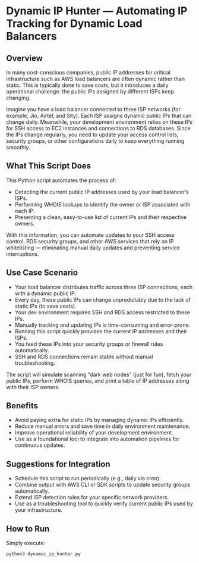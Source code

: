 # Dynamic IP Hunter — Automating IP Tracking for Dynamic Load Balancers

## Overview

In many cost-conscious companies, public IP addresses for critical infrastructure such as AWS load balancers are often dynamic rather than static. This is typically done to save costs, but it introduces a daily operational challenge: the public IPs assigned by different ISPs keep changing.

Imagine you have a load balancer connected to three ISP networks (for example, Jio, Airtel, and Sity). Each ISP assigns dynamic public IPs that can change daily. Meanwhile, your development environment relies on these IPs for SSH access to EC2 instances and connections to RDS databases. Since the IPs change regularly, you need to update your access control lists, security groups, or other configurations daily to keep everything running smoothly.

## What This Script Does

This Python script automates the process of:

- Detecting the current public IP addresses used by your load balancer’s ISPs.
- Performing WHOIS lookups to identify the owner or ISP associated with each IP.
- Presenting a clean, easy-to-use list of current IPs and their respective owners.

With this information, you can automate updates to your SSH access control, RDS security groups, and other AWS services that rely on IP whitelisting — eliminating manual daily updates and preventing service interruptions.

## Use Case Scenario

- Your load balancer distributes traffic across three ISP connections, each with a dynamic public IP.
- Every day, these public IPs can change unpredictably due to the lack of static IPs (to save costs).
- Your dev environment requires SSH and RDS access restricted to these IPs.
- Manually tracking and updating IPs is time-consuming and error-prone.
- Running this script quickly provides the current IP addresses and their ISPs.
- You feed these IPs into your security groups or firewall rules automatically.
- SSH and RDS connections remain stable without manual troubleshooting.

The script will simulate scanning “dark web nodes” (just for fun), fetch your public IPs, perform WHOIS queries, and print a table of IP addresses along with their ISP owners.

## Benefits

- Avoid paying extra for static IPs by managing dynamic IPs efficiently.
- Reduce manual errors and save time in daily environment maintenance.
- Improve operational reliability of your development environment.
- Use as a foundational tool to integrate into automation pipelines for continuous updates.

## Suggestions for Integration

- Schedule this script to run periodically (e.g., daily via cron).
- Combine output with AWS CLI or SDK scripts to update security groups automatically.
- Extend ISP detection rules for your specific network providers.
- Use as a troubleshooting tool to quickly verify current public IPs used by your infrastructure.

## How to Run

Simply execute:

```bash
python3 dynamic_ip_hunter.py
